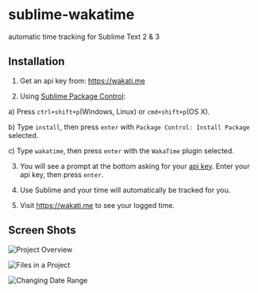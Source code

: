 sublime-wakatime
================

automatic time tracking for Sublime Text 2 & 3

Installation
------------

1. Get an api key from: https://wakati.me

2. Using [Sublime Package Control](http://wbond.net/sublime_packages/package_control):

  a) Press `ctrl+shift+p`(Windows, Linux) or `cmd+shift+p`(OS X).

  b) Type `install`, then press `enter` with `Package Control: Install Package` selected.

  c) Type `wakatime`, then press `enter` with the `WakaTime` plugin selected.

3. You will see a prompt at the bottom asking for your [api key](https://www.wakati.me/#apikey). Enter your api key, then press `enter`.

4. Use Sublime and your time will automatically be tracked for you.

5. Visit https://wakati.me to see your logged time.

Screen Shots
------------

![Project Overview](https://www.wakati.me/static/img/ScreenShots/Screenshot%20from%202013-06-26%2001:12:59.png)

![Files in a Project](https://www.wakati.me/static/img/ScreenShots/Screenshot%20from%202013-06-26%2001:13:13.png)

![Changing Date Range](https://www.wakati.me/static/img/ScreenShots/Screenshot%20from%202013-06-26%2001:13:53.png)

